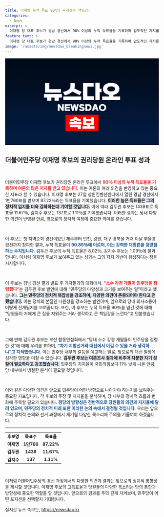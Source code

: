 ```yaml
---
title: 이재명 누적 득표 90%의 무게감과 책임감!
categories:
  - News
excerpt: >
  이재명 당 대표 후보가 경남 경선에서 90% 이상의 누적 득표율을 기록하며 압도적인 지지를 얻었다. 반면 김두관 후보는 당내 소수 세력의 점령을 우려하며 비판의 목소리를 제기했다. 민주당의 향후 행보에 귀추가 주목된다!
feature_text: >
  이재명 당 대표 후보가 경남 경선에서 90% 이상의 누적 득표율을 기록하며 압도적인 지지를 얻었다. 반면 김두관 후보는 당내 소수 세력의 점령을 우려하며 비판의 목소리를 제기했다. 민주당의 향후 행보에 귀추가 주목된다!
image: '/assets/img/newsdao_breakingnews.jpg'
---
```


<p><img src="/assets/img/newsdao_breakingnews.jpg" alt="ranknews 속보" /></p>

<h2 data-ke-size="size26">더불어민주당 이재명 후보의 권리당원 온라인 투표 성과</h2>

<p data-ke-size="size16">&nbsp;</p>

<p>더불어민주당 이재명 후보가 권리당원 온라인 투표에서 <b><span style="color: #ee2323;">90％ 이상의 누적 득표율을 기록하며 여론의 많은 지지를 받고 있습니다.</span></b> 이는 여론의 여러 의견을 반영하고 있는 중요한 지표라 할 수 있습니다. 이재명 후보는 27일 창원컨벤션센터에서 열린 경남 경선에서 1만760표를 받으며 87.22％라는 득표율을 기록했습니다. <b><span style="background-color: #21538527;">이러한 높은 득표율은 그의 정치적 입지를 더욱 강화하는데 기여할 것입니다.</span></b> 이에 따라 김두관 후보는 1439표로 득표율 11.67％, 김지수 후보는 137표로 1.11％를 기록했습니다. 이러한 결과는 당내 다양한 의견이 반영된 만큼, 앞으로의 정치적 여정에 중요한 의미를 갖습니다.</p>

<p data-ke-size="size16">&nbsp;</p>

<p>이 후보는 첫 지역순회 경선이었던 제주부터 인천, 강원, 대구·경북을 거쳐 이날 부울경 경선까지 참여한 결과, 누적 득표율이 <b><span style="color: #1a5490;">90.89％에 이르며, 이는 강력한 대망론을 뒷받침하는 수치입니다.</span></b> 김두관 후보의 누적 득표율은 8.02％, 김지수 후보는 1.09％에 불과합니다. 이처럼 이재명 후보가 보여주고 있는 성과는 그의 지지 기반이 왕성하다는 점을 시사합니다.</p>

<p data-ke-size="size16">&nbsp;</p>

<p>이 후보는 경남 경선 결과 발표 후 기자들과의 대화에서, <b><span style="color: #ee2323;">“소수 강경 개딸이 민주당을 점령했다”</span></b>는 김두관 후보 발언에 대해 “민주당의 다양성과 크기를 보여주는 일”이라고 했습니다. <b><span style="background-color: #21538527;">그는 민주당의 정치적 복잡성을 강조하며, 다양한 의견이 존중되어야 한다고 전했습니다.</span></b> 이는 정치의 본질인 다원성을 강조하는 발언이며, 앞으로의 당내 의사소통이 어떻게 전개될지를 보여줍니다. 또한, 이 후보는 누적 득표율 90％를 넘긴 것에 대해 “당원들이 저에게 큰 짐을 지워주는 거라 생각하고 큰 책임감을 느낀다”고 덧붙였습니다.</p>

<p data-ke-size="size16">&nbsp;</p>

<p>그에 반해 김두관 후보는 부산 합동연설회에서 “당내 소수 강경 개딸들이 민주당을 점령한 것”에 대해 우려를 표하며, <b><span style="color: #1a5490;">“차기 지방선거와 대선에서 이길 수 있을 거라 생각하냐”고 지적했습니다.</span></b> 이는 민주당 내부의 갈등을 예고하는 말로, 앞으로의 대선 일정에 심각한 영향을 미칠 수 있습니다. <b><span style="background-color: #21538527;">김두관 후보는 여론조사 결과에 비추어 차분한 자기 성찰이 필요하다고 강조했습니다.</span></b> 민주당의 지지율이 국민의힘보다 11% 낮게 나온 만큼, 당 내부에서 냉철한 분석이 필요할 것입니다.</p>

<p data-ke-size="size16">&nbsp;</p>

<p>이와 같은 다양한 의견은 앞으로 민주당이 어떤 방향으로 나아가야 하는지를 보여주는 중요한 지표입니다. 각 후보의 주장 및 지지율을 분석하며, 당 내부의 정치적 흐름과 변화에 주목할 필요가 있습니다. <b><span style="color: #1a5490;">정당의 방향성은 전반적으로 당원들의 의견과 지지율에 달려 있으며, 민주당의 정치적 미래 또한 이러한 논의 속에서 결정될 것입니다.</span></b> 우리는 앞으로의 정치적 논의와 선거 과정에서 제기될 다양한 목소리에 주의를 기울여야 하겠습니다.</p>

<hr>

<table style="width: 100%;">
  <tr>
    <td style="text-align: center; height: 17px;"><b>후보명</b></td>
    <td style="text-align: center; height: 17px;"><b>득표수</b></td>
    <td style="text-align: center; height: 17px;"><b>득표율</b></td>
  </tr>
  <tr>
    <td style="text-align: center; height: 17px;"><b>이재명</b></td>
    <td style="text-align: center; height: 17px;"><b>1만760</b></td>
    <td style="text-align: center; height: 17px;"><b>87.22%</b></td>
  </tr>
  <tr>
    <td style="text-align: center; height: 17px;"><b>김두관</b></td>
    <td style="text-align: center; height: 17px;"><b>1439</b></td>
    <td style="text-align: center; height: 17px;"><b>11.67%</b></td>
  </tr>
  <tr>
    <td style="text-align: center; height: 17px;"><b>김지수</b></td>
    <td style="text-align: center; height: 17px;"><b>137</b></td>
    <td style="text-align: center; height: 17px;"><b>1.11%</b></td>
  </tr>
</table>

<p data-ke-size="size16">&nbsp;</p>

<p>이처럼 더불어민주당의 경선 과정에서의 다양한 의견과 결과는 앞으로의 정치적 방향성을 제시할 것입니다. 이재명 후보의 고득표율과 당원들의 다양한 목소리는 당의 통합과 방향성에 중요한 역할을 할 것입니다. 앞으로의 경과를 주의 깊게 지켜보며, 민주당이 어떤 포지션을 선택할지 기대됩니다.</p>
실시간 뉴스 속보는, <a href="https://newsdao.kr" rel="dofollow">https://newsdao.kr</a>


